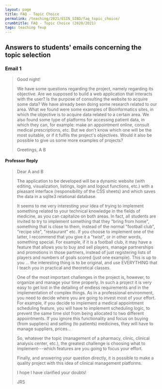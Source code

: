 ```yaml
---
layout: page
title: FAQ - Topic Choice
permalink: /teaching/2021/ESIN_SIBD/faq_topic_choice/
crumbtitle: FAQ - Topic Choice (2020/2021)
tags: teaching feup 
---
```


## Answers to students' emails concerning the topic selection

### Email 1

> Good night!
>
> We have some questions regarding the project, namely regarding its objective. Are we supposed to build a web application that interacts with the user? Is the purpose of consulting the website to acquire some data?
> We have already been doing some research related to our area. What we found were some examples of Bioinformatics sites, in which the objective is to acquire data related to a certain area. We also found some type of platforms for accessing patient data, in which they can, for example: make an appointment online, consult medical prescriptions, etc. But we don't know which one will be the most suitable, or if it fulfils the project's objectives.
> Would it also be possible to give us some more examples of projects?
>
> Greetings,
> A
> B

#### Professor Reply

> Dear A and B
> 
> The application to be developed will be a dynamic website (with editing, visualization, listings, login and logout functions, etc.) with a pleasant interface (responsibility of the CSS sheets) and which saves the data in a sqlite3 relational database.
> 
> It seems to me very interesting your idea of ​​trying to implement something related to your technical knowledge in the fields of medicine, as you can capitalize on both areas. In fact, all students are invited to try to implement something that they "bring from home", something that is close to them, instead of the normal "football club", "recipe site", "restaurant" etc. If you choose to implement one of the latter, I recommend that you give it a "twist", or in other words, something special. 
> For example, if it is a football club, it may have a feature that allows you to buy and sell players, manage partnerships and promotions in those partners, instead of just registering lists of players and numbers of goals scored (just one example). This is up to you ... the interesting thing is to be original, and use EVERYTHING that I teach you in practical and theoretical classes.
> 
> One of the most important challenges in the project is, however, to organize and manage your time properly. In such a project it is very easy to get lost in the detailing of endless requirements and in the implementation of complex things. As in a professional environment, you need to decide where you are going to invest most of your effort. For example, if you decide to implement a medical appointment scheduling feature, you will have to implement scheduling logic, to prevent the same time slot from being allocated to two different appointments. If you ignore this functionality and focus on buying (from suppliers) and selling (to patients) medicines, they will have to manage suppliers, prices...
> 
> So, whatever the topic (management of a pharmacy, clinic, clinical analysis center, etc.), the greatest challenge is choosing what to implement---which features are you going to focus your effort. 
> 
> Finally, and answering your question directly, it is possible to make a quality project with this idea of ​​clinical management platforms.
> 
> I hope I have clarified your doubts!
> 
> JRS
